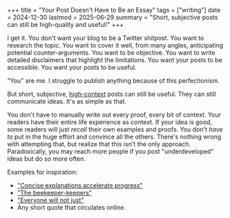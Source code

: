 +++
title = "Your Post Doesn't Have to Be an Essay"
tags = ["writing"]
date = 2024-12-30
lastmod = 2025-06-29
summary = "Short, subjective posts can still be high-quality and useful!"
+++

I get it. You don't want your blog to be a Twitter shitpost. You want to
research the topic. You want to cover it well, from many angles, anticipating
potential counter-arguments. You want to be objective. You want to write
detailed disclaimers that highlight the limitations. You want your posts to be
accessible. You want your posts to be useful.

"You" are me. I struggle to publish anything because of this perfectionism.

But short, subjective,
[high-context](https://en.wikipedia.org/wiki/High-context_and_low-context_cultures)
posts can still be useful. They can still communicate ideas. It's as simple as
that.

You don't have to manually write out every proof, every bit of context. Your
readers have their entire life experience as context. If your idea is good, some
readers will just *recall* their own examples and proofs. You don't *have to*
put in the huge effort and convince all the others. There's nothing wrong with
attempting that, but realize that this isn't the only approach. Paradoxically,
you may reach more people if you post "underdeveloped" ideas but do so more
often.

Examples for inspiration:

- ["Concise explanations accelerate progress"](https://stephango.com/concise)
- ["The beekeeper-keepers"](https://stephango.com/honey)
- ["Everyone will not
  just"](https://squareallworthy.tumblr.com/post/163790039847/everyone-will-not-just)
- Any short quote that circulates online.
